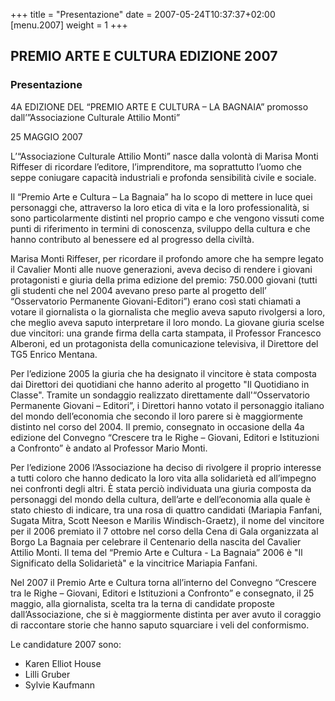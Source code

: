 +++
title = "Presentazione"
date = 2007-05-24T10:37:37+02:00
[menu.2007]
weight = 1
+++
## PREMIO ARTE E CULTURA EDIZIONE 2007

### Presentazione

4A EDIZIONE DEL “PREMIO ARTE E CULTURA – LA BAGNAIA”
promosso dall’”Associazione Culturale Attilio Monti”

25 MAGGIO 2007

L’“Associazione Culturale Attilio Monti” nasce dalla volontà di Marisa Monti Riffeser di ricordare l’editore, l’imprenditore, ma soprattutto l’uomo che seppe coniugare capacità industriali e profonda sensibilità civile e sociale.

Il “Premio Arte e Cultura – La Bagnaia” ha lo scopo di mettere in luce quei personaggi che, attraverso la loro etica di vita e la loro professionalità, si sono particolarmente distinti nel proprio campo e che vengono vissuti come punti di riferimento in termini di conoscenza, sviluppo della cultura e che hanno contributo al benessere ed al progresso della civiltà.

Marisa Monti Riffeser, per ricordare il profondo amore che ha sempre legato il Cavalier Monti alle nuove generazioni, aveva deciso di rendere i giovani protagonisti e giuria della prima edizione del premio: 750.000 giovani (tutti gli studenti che nel 2004 avevano preso parte al progetto dell’ “Osservatorio Permanente Giovani-Editori”) erano così stati chiamati a votare il giornalista o la giornalista che meglio aveva saputo rivolgersi a loro, che meglio aveva saputo interpretare il loro mondo.
La giovane giuria scelse due vincitori: una grande firma della carta stampata, il Professor Francesco Alberoni, ed un protagonista della comunicazione televisiva, il Direttore del TG5 Enrico Mentana.

Per l’edizione 2005 la giuria che ha designato il vincitore è stata composta dai Direttori dei quotidiani che hanno aderito al progetto "Il Quotidiano in Classe". Tramite un sondaggio realizzato direttamente dall'“Osservatorio Permanente Giovani – Editori”, i Direttori hanno votato il personaggio italiano del mondo dell’economia che secondo il loro parere si è maggiormente distinto nel corso del 2004. Il premio, consegnato in occasione della 4a edizione del Convegno “Crescere tra le Righe – Giovani, Editori e Istituzioni a Confronto” è andato al Professor Mario Monti.

Per l’edizione 2006 l’Associazione ha deciso di rivolgere il proprio interesse a tutti coloro che hanno dedicato la loro vita alla solidarietà ed all’impegno nei confronti degli altri. È stata perciò individuata una giuria composta da personaggi del mondo della cultura, dell’arte e dell’economia alla quale è stato chiesto di indicare, tra una rosa di quattro candidati (Mariapia Fanfani, Sugata Mitra, Scott Neeson e Marilis Windisch-Graetz), il nome del vincitore per il 2006 premiato il 7 ottobre nel corso della Cena di Gala organizzata al Borgo La Bagnaia per celebrare il Centenario della nascita del Cavalier Attilio Monti.
Il tema del “Premio Arte e Cultura - La Bagnaia” 2006 è "Il Significato della Solidarietà" e la vincitrice Mariapia Fanfani.

Nel 2007 il Premio Arte e Cultura torna all’interno del Convegno “Crescere tra le Righe – Giovani, Editori e Istituzioni a Confronto” e consegnato, il 25 maggio, alla giornalista, scelta tra la terna di candidate proposte dall’Associazione, che si è maggiormente distinta per aver avuto il coraggio di raccontare storie che hanno saputo squarciare i veli del conformismo.


Le candidature 2007 sono:
  * Karen Elliot House
  * Lilli Gruber
  * Sylvie Kaufmann
